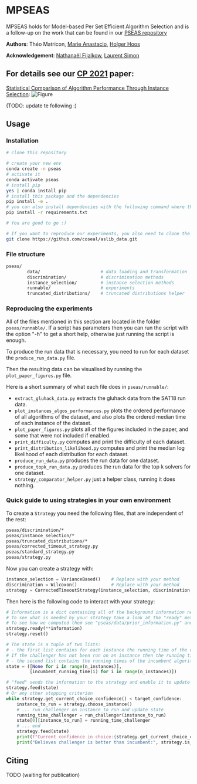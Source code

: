 # MPSEAS

MPSEAS holds for Model-based Per Set Efficient Algorithm Selection and is a follow-up on the work that can be found in our [PSEAS repository](git@github.com:https://github.com/Theomat/PSEAS)

**Authors**:
Théo Matricon, [Marie Anastacio](https://www.universiteitleiden.nl/en/staffmembers/marie-anastacio#tab-1), [Holger Hoos](https://www.universiteitleiden.nl/en/staffmembers/holger-hoos#tab-1)

**Acknowledgement**:
[Nathanaël Fijalkow](https://nathanael-fijalkow.github.io/), [Laurent Simon](https://www.labri.fr/perso/lsimon/)

## For details see our [CP 2021](https://cp2021.a4cp.org/#) paper:

[Statistical Comparison of Algorithm Performance Through Instance Selection](link):
![Figure](https://github.com/Theomat/PSEAS/raw/master/figure.png)

(TODO: update te following :)
## Usage

### Installation

```bash
# clone this repository

# create your new env
conda create -n pseas
# activate it
conda activate pseas
# install pip
yes | conda install pip
# install this package and the dependencies
pip install -e .
# you can also install dependencies with the following command where their versions are locked:
pip install -r requirements.txt

# You are good to go :)

# If you want to reproduce our experiments, you also need to clone the aslib data repository, which can be done this way:
git clone https://github.com/coseal/aslib_data.git
```

### File structure

```bash
pseas/
        data/                       # data loading and transformation
        discrimination/             # discrimination methods
        instance_selection/         # instance selection methods
        runnable/                   # experiments
        truncated_distributions/    # truncated distributions helper
```

### Reproducing the experiments

All of the files mentioned in this section are located in the folder ```pseas/runnable/```.
If a script has parameters then you can run the script with the option "-h" to get a short help, otherwise just running the script is enough.

To produce the run data that is necessary, you need to run for each dataset the ```produce_run_data.py``` file.

Then the resulting data can be visualised by running the ```plot_paper_figures.py``` file.

Here is a short summary of what each file does in ```pseas/runnable/```:

- ```extract_gluhack_data.py``` extracts the gluhack data from the SAT18 run data.
- ```plot_instances_algos_performances.py``` plots the ordered performance of all algorithms of the dataset, and also plots the ordered median time of each instance of the dataset.
- ```plot_paper_figures.py``` plots all of the figures included in the paper, and some that were not included if enabled.
- ```print_difficulty.py``` computes and print the difficulty of each dataset.
- ```print_distribution_likelihood.py``` computes and print the median log likelihood of each distribution for each dataset.
- ```produce_run_data.py``` produces the run data for one dataset.
- ```produce_topk_run_data.py``` produces the run data for the top k solvers for one dataset.
- ```strategy_comparator_helper.py``` just a helper class, running it does nothing.

### Quick guide to using strategies in your own environment

To create a ```Strategy``` you need the following files, that are independent of the rest:

```bash
pseas/discrimination/*
pseas/instance_selection/*
pseas/truncated_distributions/*
pseas/corrected_timeout_strategy.py
pseas/standard_strategy.py
pseas/strategy.py
```

Now you can create a strategy with:

```python
instance_selection = VarianceBased()    # Replace with your method
discrimination = Wilcoxon()             # Replace with your method
strategy = CorrectedTimeoutStrategy(instance_selection, discrimination, seed=42)
```

Then here is the following code to interact with your strategy:

```python
# Information is a dict containing all of the background information needed for the strategy.
# To see what is needed by your strategy take a look at the "ready" methods of your components.
# To see how we computed them see "pseas/data/prior_information.py" and the method "compute_all_prior_information".
strategy.ready(**information)
strategy.reset()

# The state is a tuple of two lists:
# - the first list contains for each instance the running time of the challenger.
# If the challenger has not been run on an instance then the running time here is None.
# - the second list contains the running times of the incumbent algorithm on each instance.
state = ([None for i in range(n_instances)], 
         [incumbent_running_time(i) for i in range(n_instances)])

# "feed" sends the information to the strategy and enable it to update its internal state.
strategy.feed(state)
# Or any other stopping criterion
while strategy.get_current_choice_confidence() < target_confidence:
    instance_to_run = strategy.choose_instance()
    # ... run challenger on instance_to_run and update state
    running_time_challenger = run_challenger(instance_to_run)
    state[0][instance_to_run] = running_time_challenger
    # ... end
    strategy.feed(state)
    print(f"Current confidence in choice:{strategy.get_current_choice_confidence() * 100):.2f}%")
    print("Believes challenger is better than incumbent:", strategy.is_better())
```

## Citing

TODO (waiting for publication)